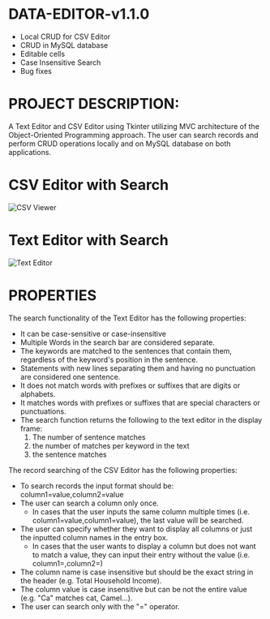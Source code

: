 # DATA-EDITOR-v1.1.0

* Local CRUD for CSV Editor
* CRUD in MySQL database
* Editable cells
* Case Insensitive Search
* Bug fixes

# PROJECT DESCRIPTION:

A Text Editor and CSV Editor using Tkinter utilizing MVC architecture of the Object-Oriented Programming approach. The user can search records and perform CRUD operations locally and on MySQL database on both applications. 

# CSV Editor with Search
![CSV Viewer](https://github.com/johanncatalla/DATA-PROJECT/blob/main/images/csv_editor.png)

# Text Editor with Search
![Text Editor](https://github.com/johanncatalla/DATA-PROJECT-v1.0/blob/main/images/text_editor_new.png)

# PROPERTIES
The search functionality of the Text Editor has the following properties:
* It can be case-sensitive or case-insensitive
* Multiple Words in the search bar are considered separate.
* The keywords are matched to the sentences that contain them, regardless of the keyword's position in the sentence.
* Statements with new lines separating them and having no punctuation are considered one sentence.
* It does not match words with prefixes or suffixes that are digits or alphabets. 
* It matches words with prefixes or suffixes that are special characters or punctuations.
* The search function returns the following to the text editor in the display frame:
    1. The number of sentence matches
    2. the number of matches per keyword in the text
    3. the sentence matches

The record searching of the CSV Editor has the following properties:
* To search records the input format should be: column1=value,column2=value
* The user can search a column only once.
    * In cases that the user inputs the same column multiple times (i.e. column1=value,column1=value), the last value will be searched.
* The user can specify whether they want to display all columns or just the inputted column names in the entry box.
    * In cases that the user wants to display a column but does not want to match a value, they can input their entry without the value (i.e. column1=,column2=)
* The column name is case insensitive but should be the exact string in the header (e.g. Total Household Income).
* The column value is case insensitive but can be not the entire value (e.g. "Ca" matches cat, Camel...).
* The user can search only with the "=" operator. 


